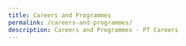 ```yaml
---
title: Careers and Programmes
permalink: /careers-and-programmes/
description: Careers and Programmes - PT Careers
---
```

